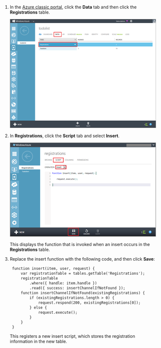 

1. In the [Azure classic portal](https://manage.windowsazure.com/), click the **Data** tab and then click the **Registrations** table. 

	![](./media/mobile-services-update-registrations-script/mobile-portal-data-tables-registrations.png)

2. In **Registrations**, click the **Script** tab and select **Insert**.
   
	![](./media/mobile-services-update-registrations-script/mobile-insert-script-registrations.png)

	This displays the function that is invoked when an insert occurs in the **Registrations** table.

3. Replace the insert function with the following code, and then click **Save**:

		function insert(item, user, request) {
			var registrationTable = tables.getTable('Registrations');
			registrationTable
				.where({ handle: item.handle })
				.read({ success: insertChannelIfNotFound });
	        function insertChannelIfNotFound(existingRegistrations) {
        	    if (existingRegistrations.length > 0) {
            	    request.respond(200, existingRegistrations[0]);
        	    } else {
            	    request.execute();
        	    }
    	    }
	    }

   This registers a new insert script, which stores the registration information in the new table.

